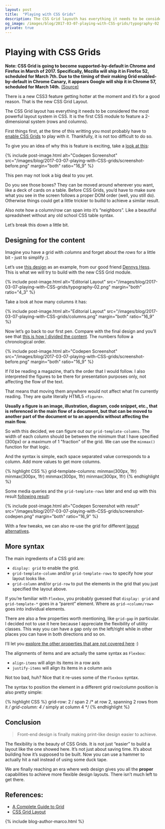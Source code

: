 ```yaml
---
layout: post
title:  "Playing with CSS Grids"
description: The CSS Grid layouth has everything it needs to be considered the most powerful layout system in CSS.
og_image: /images/blog/2017-03-07-playing-with-CSS-grids/typography-02.png
private: true
---
```


# Playing with CSS Grids

**Note: CSS Grid is going to become supported-by-default in Chrome and Firefox in March of 2017.  Specifically, Mozilla will ship it in Firefox 52, scheduled for March 7th.  Due to the timing of their making Grid enabled-by-default in Chrome Canary, it appears Google will ship it in Chrome 57, scheduled for March 14th.** [(Source)](http://meyerweb.com/eric/thoughts/2016/12/05/css-grid/)

There is a new CSS3 feature getting hotter at the moment and it’s for a good reason. That is the new CSS Grid Layout.

The CSS Grid layout has everything it needs to be considered the most powerful layout system in CSS. It is the first CSS module to feature a 2-dimensional system (rows and columns).

First things first, at the time of this writting you most probably have to [enable CSS Grids](http://caniuse.com/#feat=css-grid) to play with it. Thankfully, it is not too difficult to do so.

To give you an idea of why this is feature is exciting, take a [look at this](http://codepen.io/14islands/pen/2a76b95ce3a00f7c96805a47f95e8f5b):

{% include post-image.html alt="Codepen Screenshot" src="/images/blog/2017-03-07-playing-with-CSS-grids/screenshot-before.png" margin="both" ratio="16_9" %}

This pen may not look a big deal to you yet.

Do you see those boxes? They can be moved around wherever you want, like a deck of cards on a table. Before CSS Grids, you’d have to make sure what you see in the screen follows a proper DOM order (well, you still do). Otherwise things could get a little trickier to builld to achieve a similar result.

Also note how a column/row can span into it’s “neighbors”. Like a beautiful spreadsheet without any old school CSS table syntax.

Let’s break this down a little bit.

## Designing for the content

Imagine you have a grid with *columns* and forget about the *rows* for a little bit - just to simplify ;).

Let’s use [this design](https://dribbble.com/shots/3257702-Editorial-Layout-1) as an example, from our good friend [Dennys Hess](https://dribbble.com/dennyshess). This is what we will try to build with the new CSS Grid module.

{% include post-image.html alt="Editorial Layout" src="/images/blog/2017-03-07-playing-with-CSS-grids/typography-02.png" margin="both" ratio="4_3" %}

Take a look at how many columns it has:

{% include post-image.html alt="Editorial Layout" src="/images/blog/2017-03-07-playing-with-CSS-grids/columns.png" margin="both" ratio="16_9" %}

Now let’s go back to our first pen. Compare with the final design and you’ll see that [this is how I divided the content](http://codepen.io/14islands/pen/2a76b95ce3a00f7c96805a47f95e8f5b). The numbers follow a chronological order.

{% include post-image.html alt="Codepen Screenshot" src="/images/blog/2017-03-07-playing-with-CSS-grids/screenshot-before.png" margin="both" ratio="16_9" %}

If I’d be reading a magazine, that’s the order that I would follow. I also interpreted the figures to be there for presentation purposes only, not affecting the flow of the text. 

That means that moving them anywhere would not affect what I’m currently reading. They are quite literally HTML5 `<figure>`.

**Usually a figure is an image, illustration, diagram, code snippet, etc., that is referenced in the main flow of a document, but that can be moved to another part of the document or to an appendix without affecting the main flow.**

So with this decided, we can figure out our `grid-template-columns`. The width of each column should be between the minimum that I have specified (300px) or a maximum of 1 "fraction" of the grid. We can use the `minmax()` function for that logic.

And the syntax is simple, each space separated value corresponds to a column. Add more values to get more columns.

{% highlight CSS %}
grid-template-columns: minmax(300px, 1fr) minmax(300px, 1fr) minmax(300px, 1fr) minmax(300px, 1fr)
{% endhighlight %}

Some media queries and the `grid-template-rows` later and end up with this result [following result](http://codepen.io/14islands/full/ggeJrP/):

{% include post-image.html alt="Codepen Screenshot with result" src="/images/blog/2017-03-07-playing-with-CSS-grids/screenshot-codepen.png" margin="both" ratio="16_9" %}

With a few tweaks, we can also re-use the grid for different [layout alternatives](http://codepen.io/14islands/full/vgwxQQ/).


## More syntax

The main ingredients of a CSS grid are:

- `display: grid` to enable the grid.
- `grid-template-column` and/or `grid-template-rows` to specify how your layout looks like.
- `grid-column` and/or `grid-row` to put the elements in the grid that you just specified the layout above.

If you’re familiar with `Flexbox`, you probably guessed that `display: grid` and `grid-template-*` goes in a “parent” element. Where as `grid-<column/row>` goes into individual elements.

There are also a few properties worth mentioning, like `grid-gap` in particular. I decided not to use it here because I appreciate the flexibility of utility classes. This way you can have a gap only on the left/right while in other places you can have in both directions and so on. 

I’ll let you [explore the other properties that are not covered here](https://css-tricks.com/snippets/css/complete-guide-grid/) :)

The alignments of items and are actually the same syntax as `Flexbox`: 

- `align-items` will align its items in a row axis
-  `justify-items` will align its items in a column axis

Not too bad, huh? Nice that it re-uses some of the `Flexbox` syntax.

The syntax to position the element in a different grid row/column position is also pretty simple:

{% highlight CSS %}
grid-row: 2 / span 2 /* at row 2, spanning 2 rows from it */
grid-column: 4 /* simply at column 4 */
{% endhighlight %}


## Conclusion

> Front-end design is finally making print-like design easier to achieve.

The flexibility is the beauty of CSS Grids. It is not just “easier” to build a layout like the one showed here. It’s not just about saving time. It’s about building how it’s supposed to be built. Now you can use a hammer to actually hit a nail instead of using some duck tape.

We are finally reaching an era where web design gives you all the **proper** capabilities to achieve more flexible design layouts. There isn’t much left to get there.

## References:
- [A Complete Guide to Grid](https://css-tricks.com/snippets/css/complete-guide-grid/)
- [CSS Grid Layout](https://developer.mozilla.org/en-US/docs/Web/CSS/CSS_Grid_Layout)

{% include blog-author-marco.html %}
